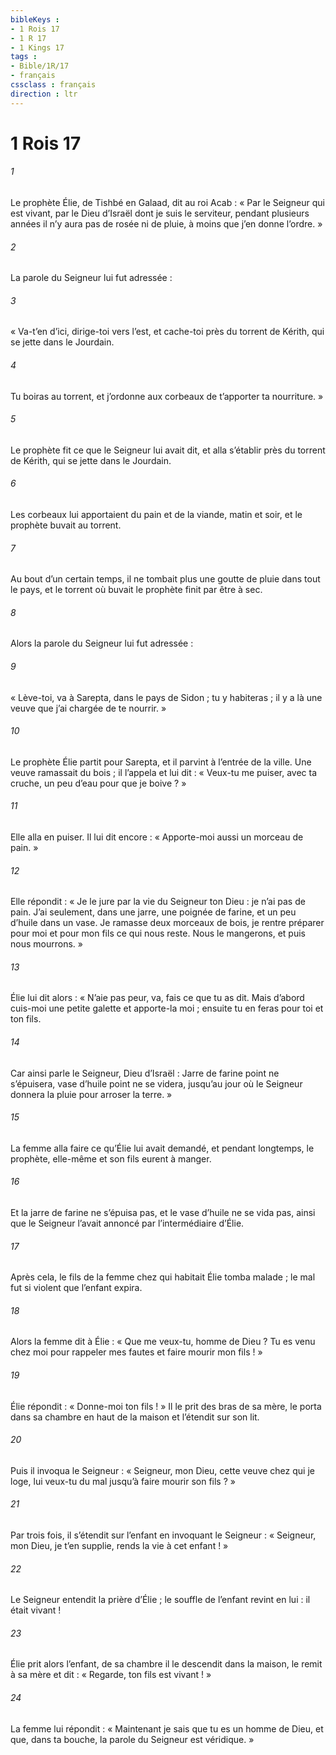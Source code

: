 ```yaml
---
bibleKeys : 
- 1 Rois 17
- 1 R 17
- 1 Kings 17
tags : 
- Bible/1R/17
- français
cssclass : français
direction : ltr
---
```


# 1 Rois 17

###### 1
Le prophète Élie, de Tishbé en Galaad, dit au roi Acab : « Par le Seigneur qui est vivant, par le Dieu d’Israël dont je suis le serviteur, pendant plusieurs années il n’y aura pas de rosée ni de pluie, à moins que j’en donne l’ordre. »
###### 2
La parole du Seigneur lui fut adressée :
###### 3
« Va-t’en d’ici, dirige-toi vers l’est, et cache-toi près du torrent de Kérith, qui se jette dans le Jourdain.
###### 4
Tu boiras au torrent, et j’ordonne aux corbeaux de t’apporter ta nourriture. »
###### 5
Le prophète fit ce que le Seigneur lui avait dit, et alla s’établir près du torrent de Kérith, qui se jette dans le Jourdain.
###### 6
Les corbeaux lui apportaient du pain et de la viande, matin et soir, et le prophète buvait au torrent.
###### 7
Au bout d’un certain temps, il ne tombait plus une goutte de pluie dans tout le pays, et le torrent où buvait le prophète finit par être à sec.
###### 8
Alors la parole du Seigneur lui fut adressée :
###### 9
« Lève-toi, va à Sarepta, dans le pays de Sidon ; tu y habiteras ; il y a là une veuve que j’ai chargée de te nourrir. »
###### 10
Le prophète Élie partit pour Sarepta, et il parvint à l’entrée de la ville. Une veuve ramassait du bois ; il l’appela et lui dit : « Veux-tu me puiser, avec ta cruche, un peu d’eau pour que je boive ? »
###### 11
Elle alla en puiser. Il lui dit encore : « Apporte-moi aussi un morceau de pain. »
###### 12
Elle répondit : « Je le jure par la vie du Seigneur ton Dieu : je n’ai pas de pain. J’ai seulement, dans une jarre, une poignée de farine, et un peu d’huile dans un vase. Je ramasse deux morceaux de bois, je rentre préparer pour moi et pour mon fils ce qui nous reste. Nous le mangerons, et puis nous mourrons. »
###### 13
Élie lui dit alors : « N’aie pas peur, va, fais ce que tu as dit. Mais d’abord cuis-moi une petite galette et apporte-la moi ; ensuite tu en feras pour toi et ton fils.
###### 14
Car ainsi parle le Seigneur, Dieu d’Israël :
Jarre de farine point ne s’épuisera,
vase d’huile point ne se videra,
jusqu’au jour où le Seigneur
donnera la pluie pour arroser la terre. »
###### 15
La femme alla faire ce qu’Élie lui avait demandé, et pendant longtemps, le prophète, elle-même et son fils eurent à manger.
###### 16
Et la jarre de farine ne s’épuisa pas, et le vase d’huile ne se vida pas, ainsi que le Seigneur l’avait annoncé par l’intermédiaire d’Élie.
###### 17
Après cela, le fils de la femme chez qui habitait Élie tomba malade ; le mal fut si violent que l’enfant expira.
###### 18
Alors la femme dit à Élie : « Que me veux-tu, homme de Dieu ? Tu es venu chez moi pour rappeler mes fautes et faire mourir mon fils ! »
###### 19
Élie répondit : « Donne-moi ton fils ! » Il le prit des bras de sa mère, le porta dans sa chambre en haut de la maison et l’étendit sur son lit.
###### 20
Puis il invoqua le Seigneur : « Seigneur, mon Dieu, cette veuve chez qui je loge, lui veux-tu du mal jusqu’à faire mourir son fils ? »
###### 21
Par trois fois, il s’étendit sur l’enfant en invoquant le Seigneur : « Seigneur, mon Dieu, je t’en supplie, rends la vie à cet enfant ! »
###### 22
Le Seigneur entendit la prière d’Élie ; le souffle de l’enfant revint en lui : il était vivant !
###### 23
Élie prit alors l’enfant, de sa chambre il le descendit dans la maison, le remit à sa mère et dit : « Regarde, ton fils est vivant ! »
###### 24
La femme lui répondit : « Maintenant je sais que tu es un homme de Dieu, et que, dans ta bouche, la parole du Seigneur est véridique. »

